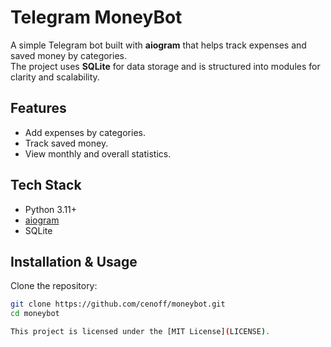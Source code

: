 # Telegram MoneyBot

A simple Telegram bot built with **aiogram** that helps track expenses and saved money by categories.  
The project uses **SQLite** for data storage and is structured into modules for clarity and scalability.

## Features

- Add expenses by categories.
- Track saved money.
- View monthly and overall statistics.

## Tech Stack

- Python 3.11+
- [aiogram](https://docs.aiogram.dev/)
- SQLite

## Installation & Usage

Clone the repository:

```bash
git clone https://github.com/cenoff/moneybot.git
cd moneybot

This project is licensed under the [MIT License](LICENSE).